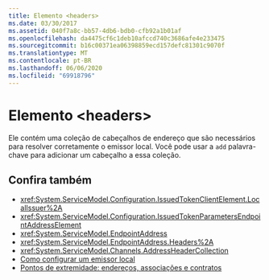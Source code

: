 ```yaml
---
title: Elemento <headers>
ms.date: 03/30/2017
ms.assetid: 040f7a8c-bb57-4db6-bdb0-cfb92a1b01af
ms.openlocfilehash: da4475cf6c1deb10afccd740c3686afe4e233475
ms.sourcegitcommit: b16c00371ea06398859ecd157defc81301c9070f
ms.translationtype: MT
ms.contentlocale: pt-BR
ms.lasthandoff: 06/06/2020
ms.locfileid: "69918796"
---
```

# <a name="headers-element"></a>Elemento \<headers>
Ele contém uma coleção de cabeçalhos de endereço que são necessários para resolver corretamente o emissor local. Você pode usar a `add` palavra-chave para adicionar um cabeçalho a essa coleção.  
  
## <a name="see-also"></a>Confira também

- <xref:System.ServiceModel.Configuration.IssuedTokenClientElement.LocalIssuer%2A>
- <xref:System.ServiceModel.Configuration.IssuedTokenParametersEndpointAddressElement>
- <xref:System.ServiceModel.EndpointAddress>
- <xref:System.ServiceModel.EndpointAddress.Headers%2A>
- <xref:System.ServiceModel.Channels.AddressHeaderCollection>
- [Como configurar um emissor local](../../../wcf/feature-details/how-to-configure-a-local-issuer.md)
- [Pontos de extremidade: endereços, associações e contratos](../../../wcf/feature-details/endpoints-addresses-bindings-and-contracts.md)

